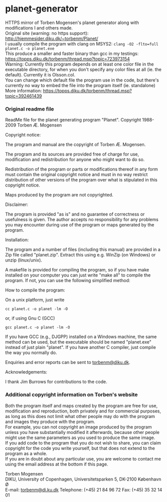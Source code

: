 # planet-generator
HTTPS mirror of Torben Mogensen's planet generator along with modifications I and others made.  
Original site (warning: no https support): http://hjemmesider.diku.dk/~torbenm/Planet/  
I usually compile the program with clang on MSYS2: `clang -O2 -flto=full planet.c -o planet.exe`  
This produce a smaller and faster binary than gcc in my testings:  
https://topps.diku.dk/torbenm/thread.msp?topic=723973154  
Warning: Currently this program depends on at least one color file in the executable directory, for when you don't specify any color files at all (ie. the default). Currently it is Olsson.col.  
You can change which default file the program use in the code, but there's currently no way to embed the file into the program itself (ie. standalone)  
More information: https://topps.diku.dk/torbenm/thread.msp?topic=392461439  

### Original readme file

ReadMe file for the planet generating program "Planet".
Copyright 1988-2009 Torben Æ. Mogensen


Copyright notice:

The program and manual are the copyright of Torben Æ. Mogensen.

The program and its sources are provided free of charge for use,
modification and redistribution for anyone who might want to do so.

Redistribution of the program or parts or modifications thereof in any
form must contain the original copyright notice and must in no way
restrict distribution of other versions of the program over what is
stipulated in this copyright notice.

Maps produced by the program are not copyrighted.


Disclaimer:

The program is provided "as is" and no guarantee of correctness or
usefulness is given.  The author accepts no responsibility for any
problems you may encounter during use of the program or maps generated
by the program.


Installation:

The program and a number of files (including this manual) are provided
in a Zip file called "planet.zip".  Extract this using e.g. WinZip (on
Windows) or unzip (linux/unix).

A makefile is provided for compiling the program, so if you have make
installed on your computer you can just write "make all" to compile
the program.  If not, you can use the following simplified method:

How to compile the program:

On a unix platform, just write

	cc planet.c -o planet -lm -O

or, if using Gnu C (GCC)

	gcc planet.c -o planet -lm -O

If you have GCC (e.g., DJGPP) installed on a Windows machine, the same
method can be used, but the executable should be named "planet.exe"
instead of just plain "planet".  If you have another C compiler, just
compile the way you normally do.

Enquiries and error reports can be sent to torbenm@diku.dk.

Acknowledgements:

I thank Jim Burrows for contributions to the code.

### Additional copyright information on Torben's website
Both the program itself and maps created by the program are free for use, modification and reproduction, both privately and for commercial purposes, as long as this does not limit what other people may do with the program and images they produce with the program.  
For example, you can not copyright an image produced by the program unless you have substantially modified it afterwards, because other people might use the same parameters as you used to produce the same image.  
If you add code to the program that you do not wish to share, you can claim copyright for the code you write yourself, but that does not extend to the program as a whole.  
If you are in doubt about any particular use, you are welcome to contact me using the email address at the bottom if this page.  

Torben Mogensen  
DIKU, University of Copenhagen, Universitetsparken 5, DK-2100 København Ø  
E-mail: torbenm@di.ku.dk Telephone: (+45) 21 84 96 72 Fax: (+45) 35 32 14 01
